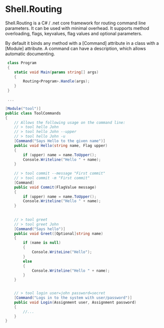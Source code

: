 # Shell.Routing
Shell.Routing is a C# / .net core framework for routing command line parameters. It can be used with minimal overhead.
It supports method overloading, flags, keyvalues, flag values and optional parameters. 

By default it binds any method with a [Command] attribute in a class with a [Module] attribute.
A command can have a description, which allows automatic documenting.

```csharp
 class Program
 {
    static void Main(params string[] args)
    {
        Routing<Program>.Handle(args);
    }  
 }

 ...

[Module("tool")]
public class ToolCommands
{
    // Allows the following usage on the command line:
    // > tool hello John 
    // > tool hello John --upper
    // > tool hello John -u
    [Command("Says Hello to the given name")]
    public void Hello(string name, Flag upper)
    {
        if (upper) name = name.ToUpper();
        Console.Writeline("Hello " + name);
    }
	
    // > tool commit --message "First commit"
    // > tool commit -m "First commit"
    [Command]
    public void Commit(FlagValue message)
    {
        if (upper) name = name.ToUpper();
        Console.Writeline("Hello " + name);
    }
	
	
    // > tool greet
    // > tool greet John
    [Command("Says hello")]
    public void Greet([Optional]string name)
    {
        if (name is null)
        {
            Console.WriteLine("Hello");
        }
        else 
        {
            Console.Writeline("Hello " + name);
        }
    }


    // > tool login user=john password=secret
    [Command("Logs in to the system with user/password")]
    public void Login(Assignment user, Assignment password)
    {
        //...
    }
}
```
